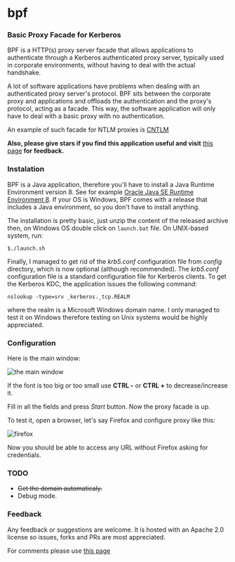 # bpf
### Basic Proxy Facade for Kerberos

BPF is a HTTP(s) proxy server facade that allows applications to authenticate through a Kerberos authenticated proxy server, typically used in corporate environments, 
without having to deal with the actual handshake.

A lot of software applications have problems when dealing with an authenticated proxy server's protocol. BPF sits between the corporate proxy and applications and offloads the authentication and the proxy's protocol, acting as a facade. This way, the software application will only have to deal with a basic proxy with no authentication.

An example of such facade for NTLM proxies is [CNTLM](http://cntlm.sourceforge.net/)

**Also, please give stars if you find this application useful and visit** [this page](https://eugencovaciq.wordpress.com/2018/05/24/basic-proxy-facade-for-kerberos/) **for feedback.**

### Instalation

BPF is a Java application, therefore you'll have to install a Java Runtime Environment version 8. See for example [Oracle Java SE Runtime Environment 8](http://www.oracle.com/technetwork/java/javase/downloads/jre8-downloads-2133155.html). If your OS is Windows, BPF comes with a release that includes a Java environment, so you don't have to install anything.

The installation is pretty basic, just unzip the content of the released archive then, on Windows OS double click on `launch.bat` file. On UNIX-based system, run:

`$./launch.sh`

Finally, I managed to get rid of the _krb5.conf_ configuration file from _config_ directory, which is now optional (although recommended). The _krb5.conf_ configuration file is a standard configuration file for Kerberos clients. To get the Kerberos KDC, the application issues the following command:

```
nslookup -type=srv _kerberos._tcp.REALM
```
where the realm is a Microsoft Windows domain name. I only managed to test it on Windows therefore testing on Unix systems would be highly appreciated.

### Configuration

Here is the main window:

![the main window](https://docs.google.com/uc?export=download&id=1HNpaYmOASk01QiFpIF8l-nM5ZPBx1FMy)

If the font is too big or too small use **CTRL -** or **CTRL +** to decrease/increase it.

Fill in all the fields and press _Start_ button. Now the proxy facade is up.

To test it, open a browser, let's say Firefox and configure proxy like this:

![firefox](https://docs.google.com/uc?export=download&id=1T18McN2oy4NPrIMtwS9CHlsYXz4KJi7T)

Now you should be able to access any URL without Firefox asking for credentials.


### TODO

   - ~~Get the domain automaticaly.~~
   - Debug mode.

### Feedback

Any feedback or suggestions are welcome. 
It is hosted with an Apache 2.0 license so issues, forks and PRs are most appreciated.

For comments please use [this page](https://eugencovaciq.wordpress.com/2018/05/24/basic-proxy-facade-for-kerberos/)


